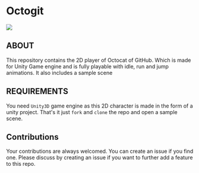 # Octogit
![](http://kmehant.com/jump.png)

## ABOUT

This repository contains the 2D player of Octocat of GitHub. Which is made for Unity Game engine and is fully playable with idle, run and jump animations. It also includes a sample scene

## REQUIREMENTS

You need `Unity3D` game engine as this 2D character is made in the form of a unity project.
That's it just `fork` and `clone` the repo and open a sample scene.

## Contributions
 Your contributions are always welcomed. You can create an issue if you find one. Please discuss by creating an issue if you
 want to further add a feature to this repo.

